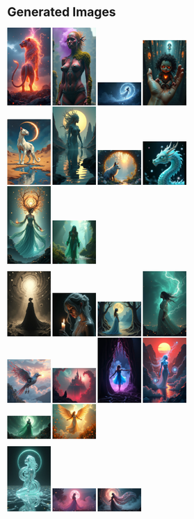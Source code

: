 # Generated Images



<img src="2025_06_26_01.png" width="100"/> <img src="2025_06_26_02.png" width="100"/> <img src="2025_06_26_03.png" width="100"/> <img src="2025_06_26_04.png" width="100"/> <img src="2025_06_26_05.png" width="100"/> <img src="2025_06_26_06.png" width="100"/> <img src="2025_06_26_07.png" width="100"/> <img src="2025_06_26_08.png" width="100"/> <img src="2025_06_26_09.png" width="100"/> <img src="2025_06_26_10.png" width="100"/>

<img src="2025_06_26_11.png" width="100"/> <img src="2025_06_26_12.png" width="100"/> <img src="2025_06_26_13.png" width="100"/> <img src="2025_06_26_14.png" width="100"/> <img src="2025_06_26_15.png" width="100"/> <img src="2025_06_26_16.png" width="100"/> <img src="2025_06_26_17.png" width="100"/> <img src="2025_06_26_18.png" width="100"/> <img src="2025_06_26_19.png" width="100"/> <img src="2025_06_26_20.png" width="100"/>

<img src="2025_06_26_21.png" width="100"/> <img src="2025_06_26_22.png" width="100"/> <img src="2025_06_26_23.png" width="100"/>
